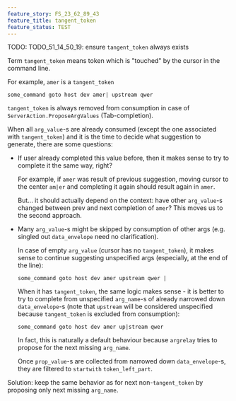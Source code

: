 ```yaml
---
feature_story: FS_23_62_89_43
feature_title: tangent_token
feature_status: TEST
---
```


TODO: TODO_51_14_50_19: ensure `tangent_token` always exists

Term `tangent_token` means token which is "touched" by the cursor in the command line.

For example, `amer` is a `tangent_token`
```
some_command goto host dev amer| upstream qwer
```

`tangent_token` is always removed from consumption in case of `ServerAction.ProposeArgValues` (Tab-completion).

When all `arg_value`-s are already consumed (except the one associated with `tangent_token`) and
it is the time to decide what suggestion to generate, there are some questions:

*   If user already completed this value before, then it makes sense to try to complete it the same way, right?

    For example, if `amer` was result of previous suggestion,
    moving cursor to the center `am|er` and completing it again should result again in `amer`.

    But... it should actually depend on the context:
    have other `arg_value`-s changed between prev and next completion of `amer`?
    This moves us to the second approach.

*   Many `arg_value`-s might be skipped by consumption of other args
    (e.g. singled out `data_envelope` need no clarification).

    In case of empty `arg_value` (cursor has no `tangent_token`),
    it makes sense to continue suggesting unspecified args (especially, at the end of the line):

    ```
    some_command goto host dev amer upstream qwer |
    ```

    When it has `tangent_token`, the same logic makes sense -
    it is better to try to complete from unspecified `arg_name`-s of already narrowed down `data_envelope`-s
    (note that `upstream` will be considered unspecified because `tangent_token` is excluded from consumption):

    ```
    some_command goto host dev amer up|stream qwer
    ```

    In fact, this is naturally a default behaviour because `argrelay` tries to propose for the next missing `arg_name`.

    Once `prop_value`-s are collected from narrowed down `data_envelope`-s,
    they are filtered to `startwith` `token_left_part`.

Solution: keep the same behavior as for next non-`tangent_token` by proposing only next missing `arg_name`.
